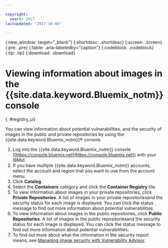 ```yaml
---

copyright:
  years: 2017
lastupdated: "2017-10-06"

---
```


{:new_window: target="_blank"}
{:shortdesc: .shortdesc}
{:screen: .screen}
{:pre: .pre}
{:table: .aria-labeledby="caption"}
{:codeblock: .codeblock}
{:tip: .tip} 
{:download: .download}


# Viewing information about images in the {{site.data.keyword.Bluemix_notm}} console
{: #registry_ui}

You can view information about potential vulnerabilities, and the security of images in the public and private repositories by using the {{site.data.keyword.Bluemix_notm}}® console.

1.  Log into the {{site.data.keyword.Bluemix_notm}} console ([https://console.bluemix.net](https://console.bluemix.net)) with your IBMid.
2.  If you have multiple {{site.data.keyword.Bluemix_notm}} accounts, select the account and region that you want to use from the account menu.
3.  Click **Catalog**.
4.  Select the **Containers** category and click the **Container Registry** tile.
5.  To view information about images in your private repositories, click **Private Repositories**. A list of images in your private repositoriesand the security status for each image is displayed. You can click the status message to find out more information about potential vulnerabilities.
6.  To view information about images in the public repositories, click **Public Repositories**. A list of images in the public repositoriesand the security status for each image is displayed. You can click the status message to find out more information about potential vulnerabilities.
7.  To find out more about what the information in the security report means, see [Managing image security with Vulnerability Advisor](../va/va_index.html).


